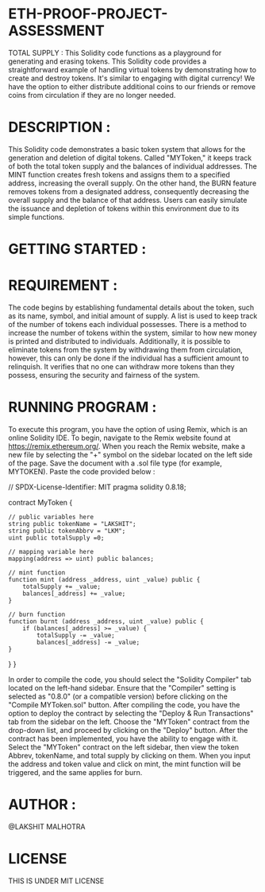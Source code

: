 # ETH-PROOF-PROJECT-ASSESSMENT
TOTAL SUPPLY :
This Solidity code functions as a playground for generating and erasing tokens. This Solidity code provides a straightforward example of handling virtual tokens by demonstrating how to create and destroy tokens. It's similar to engaging with digital currency! We have the option to either distribute additional coins to our friends or remove coins from circulation if they are no longer needed.
# DESCRIPTION :
This Solidity code demonstrates a basic token system that allows for the generation and deletion of digital tokens. Called "MYToken," it keeps track of both the total token supply and the balances of individual addresses. The MINT function creates fresh tokens and assigns them to a specified address, increasing the overall supply. On the other hand, the BURN feature removes tokens from a designated address, consequently decreasing the overall supply and the balance of that address. Users can easily simulate the issuance and depletion of tokens within this environment due to its simple functions.
# GETTING STARTED :
# REQUIREMENT : 
The code begins by establishing fundamental details about the token, such as its name, symbol, and initial amount of supply.
A list is used to keep track of the number of tokens each individual possesses.
There is a method to increase the number of tokens within the system, similar to how new money is printed and distributed to individuals.
Additionally, it is possible to eliminate tokens from the system by withdrawing them from circulation, however, this can only be done if the individual has a sufficient amount to relinquish.
It verifies that no one can withdraw more tokens than they possess, ensuring the security and fairness of the system.
# RUNNING PROGRAM :
To execute this program, you have the option of using Remix, which is an online Solidity IDE. To begin, navigate to the Remix website found at https://remix.ethereum.org/.
When you reach the Remix website, make a new file by selecting the "+" symbol on the sidebar located on the left side of the page. Save the document with a .sol file type (for example, MYTOKEN). Paste the code provided below :

// SPDX-License-Identifier: MIT
pragma solidity 0.8.18;

contract MyToken {

    // public variables here
    string public tokenName = "LAKSHIT";
    string public tokenAbbrv = "LKM";
    uint public totalSupply =0;

    // mapping variable here
    mapping(address => uint) public balances;
      
    // mint function
    function mint (address _address, uint _value) public {
        totalSupply += _value;
        balances[_address] += _value;
    }

    // burn function
    function burnt (address _address, uint _value) public {
        if (balances[_address] >= _value) {
            totalSupply -= _value;
            balances[_address] -= _value;
    }
}
}


In order to compile the code, you should select the "Solidity Compiler" tab located on the left-hand sidebar. Ensure that the "Compiler" setting is selected as "0.8.0" (or a compatible version) before clicking on the "Compile MYToken.sol" button.
After compiling the code, you have the option to deploy the contract by selecting the "Deploy & Run Transactions" tab from the sidebar on the left. Choose the "MYToken" contract from the drop-down list, and proceed by clicking on the "Deploy" button.
After the contract has been implemented, you have the ability to engage with it. Select the "MYToken" contract on the left sidebar, then view the token Abbrev, tokenName, and total supply by clicking on them. When you input the address and token value and click on mint, the mint function will be triggered, and the same applies for burn.

# AUTHOR :
@LAKSHIT MALHOTRA

# LICENSE
THIS IS UNDER MIT LICENSE
